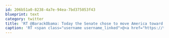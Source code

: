 ```yaml
---
id: 206b51a0-8238-4a7e-94ea-7bd375053f43
blueprint: text
category: twitter
title: 'RT @BarackObama: Today the Senate chose to move America toward a clean energy economy—not backward to failed policies that left us depen ...'
caption: 'RT <span class="username username_linked">@<a href="https://twitter.com/BarackObama" title="Barack Obama">BarackObama</a></span>: Today the Senate chose to move America toward a clean energy economy—not backward to failed policies that left us depen ...'
---
```

